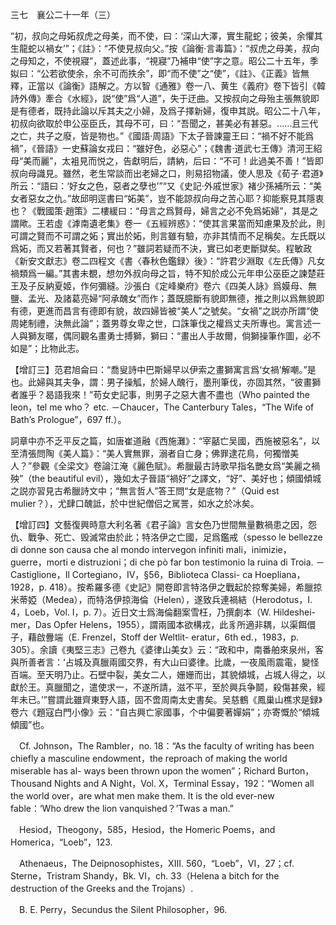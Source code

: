 三七　襄公二十一年（三）

“初，叔向之母妬叔虎之母美，而不使，曰：‘深山大澤，實生龍蛇；彼美，余懼其生龍蛇以禍女’”；《註》：“不使見叔向父。”按《論衡·言毒篇》：“叔虎之母美，叔向之母知之，不使視寢”，蓋述此事，“視寢”乃補申“使”字之意。昭公二十五年，季姒曰：“公若欲使余，余不可而抶余”，即“而不使”之“使”，《註》、《正義》皆無釋，正當以《論衡》語解之。方以智《通雅》卷一八、黄生《義府》卷下皆引《韓詩外傳》牽合《水經》，説“使”爲“人道”，失于迂曲。又按叔向之母殆主張無貌即是有德者，既持此論以斥其夫之小婦，及爲子擇新婦，復申其説。昭公二十八年，初叔向欲取於申公巫臣氏，其母不可，曰：“吾聞之，甚美必有甚惡。……且三代之亡，共子之廢，皆是物也。”《國語·周語》下太子晉諫靈王曰：“禍不好不能爲禍”，《晉語》一史蘇論女戎曰：“雖好色，必惡心”；《魏書·道武七王傳》清河王紹母“美而麗”，太袓見而悦之，告獻明后，請納，后曰：“不可！此過美不善！”皆即叔向母識見。雖然，老生常談而出老婦之口，則易招物議，使人思及《荀子·君道》所云：“語曰：‘好女之色，惡者之孽也’”“又《史記·外戚世家》褚少孫補所云：“美女者惡女之仇。”故邱明逕書曰“妬美”，豈不能諒叔向母之苦心耶？抑能察見其隱衷也？《戰國策·趙策》二樓緩曰：“母言之爲賢母，婦言之必不免爲妬婦”，其是之謂歟。王若虛《滹南遺老集》卷一《五經辨惑》：“使其言果當而知慮果及於此，則可謂之賢而不可謂之妬；實出於妬，則言雖有驗，亦非其情而不足稱矣。左氏既以爲妬，而又若著其賢者，何也？”雖詞若疑而不決，實已如老吏斷獄矣。程敏政《新安文獻志》卷二四程文《書〈春秋色鑑録〉後》：“許君少淵取《左氏傳》凡女禍類爲一編。”其書未覩，想勿外叔向母之旨，特不知於成公元年申公巫臣之諫楚莊王及子反納夏姬，作何彌縫。沙張白《定峰樂府》卷六《四美人詠》爲嫫母、無鹽、孟光、及諸葛亮婦“阿承醜女”而作；蓋既臆斷有貌即無德，推之則以爲無貌即有德，更進而昌言有德即有貌，故四婦皆被“美人”之號矣。“女禍”之説亦所謂“使周姥制禮，決無此論”；蓋男尊女卑之世，口誅筆伐之權爲丈夫所專也。寓言述一人與獅友暱，偶同觀名畫勇士搏獅，獅曰：“畫出人手故爾，倘獅操筆作圖，必不如是”；比物此志。

【增訂三】范君旭侖曰：“喬叟詩中巴斯婦早以伊索之畫獅寓言爲‘女禍’解嘲。”是也。此婦與其夫争，謂：男子操觚，於婦人醜行，墨刑筆伐，亦固其然，“彼畫獅者誰乎？曷語我來！”苟女史記事，則男子之惡大書不盡也（Who painted the leon，tel me who？ etc. －Chaucer，The Canterbury Tales，“The Wife of Bath’s Prologue”，697 ff.）。

詞章中亦不乏平反之篇，如唐崔道融《西施灘》：“宰嚭亡吴國，西施被惡名”，以至清張問陶《美人篇》：“美人實無罪，溺者自亡身；佛罪逮花鳥，何獨憎美人？”參觀《全梁文》卷論江淹《麗色賦》。希臘最古詩歌早指名艷女爲“美麗之禍殃”（the beautiful evil），幾如太子晉語“禍好”之譯文，“好”、美好也；傾國傾城之説亦習見古希臘詩文中；“無言哲人”答王問“女是底物？”（Quid est mulier？），尤肆口醜詆，於中世紀僧侣之駡詈，如水之於冰矣。

【增訂四】文藝復興時意大利名著《君子論》言女色乃世間無量數禍患之因，怨仇、戰争、死亡、毁滅常由於此；特洛伊之亡國，足爲鑑戒（spesso le bellezze di donne son causa che al mondo intervegon infiniti mali，inimizie，guerre，morti e distruzioni；di che pò far bon testimonio la ruina di Troia. －Castiglione，Il Cortegiano，IV，§56，Biblioteca Classi-
ca Hoepliana，1928，p. 418）。按希羅多德《史記》開卷即言特洛伊之戰起於掠奪美婦，希臘掠米蒂婭（Medea），而特洛伊掠海倫（Helen），遂致兵連禍結（Herodotus，I. 4，Loeb，Vol. I，p. 7）。近日文士爲海倫翻案雪枉，乃撰劇本（W. Hildeshei-
mer，Das Opfer Helens，1955），謂兩國本欲構戎，此豸所適非耦，以渠餌儇子，藉啟釁端（E. Frenzel，Stoff der Weltlit-
eratur，6th ed.，1983，p. 305）。余讀《夷堅三志》己卷九《婆律山美女》云：“政和中，南番舶來泉州，客與所善者言：‘占城及真臘兩國交界，有大山曰婆律。比歲，一夜風雨震電，變怪百端。至天明乃止。石壁中裂，美女二人，姗姗而出，其貌傾城，占城人得之，以獻於王。真臘聞之，遣使求一，不遂所請，滋不平，至於興兵争鬬，殺傷甚衆，經年未已。’”嘗謂此雖齊東野人語，固不啻周南太史書矣。吴慈鶴《鳳巢山樵求是録》卷六《題寇白門小像》云：“自古興亡家國事，个中偏要著嬋娟”；亦寄慨於“傾城傾國”也。











　Cf. Johnson，The Rambler，no. 18：“As the faculty of writing has been chiefly a masculine endowment，the reproach of making the world miserable has al-
ways been thrown upon the women”；Richard Burton，Thousand Nights and A Night，Vol. X，Terminal Essay，192：“Women all the world over，are what men make them. It is the old ever-new fable：‘Who drew the lion vanquished？’Twas a man.”

　Hesiod，Theogony，585，Hesiod，the Homeric Poems，and Homerica，“Loeb”，123.

　Athenaeus，The Deipnosophistes，XIII. 560，“Loeb”，VI，27；cf. Sterne，Tristram Shandy，Bk. VI，ch. 33（Helena a bitch for the destruction of the Greeks and the Trojans）.

　B. E. Perry，Secundus the Silent Philosopher，96.